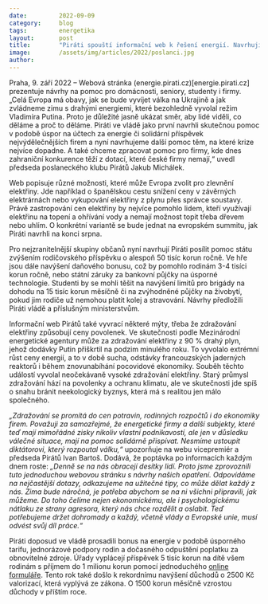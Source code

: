 ```yaml
---
date:         2022-09-09
category:     blog
tags:         energetika
layout:       post
title:        "Piráti spouští informační web k řešení energií. Navrhují další pomoc lidem v boji s drahou elektřinou"
image:        /assets/img/articles/2022/poslanci.jpg
author:       
---
```



 
Praha, 9. září 2022 – Webová stránka (energie.pirati.cz)[energie.pirati.cz] prezentuje návrhy na pomoc pro domácnosti, seniory, studenty i firmy. „Celá Evropa má obavy, jak se bude vyvíjet válka na Ukrajině a jak zvládneme zimu s drahými energiemi, které bezohledně vyvolal režim Vladimira Putina. Proto je důležité jasně ukázat směr, aby lidé viděli, co děláme a proč to děláme. Piráti ve vládě jako první navrhli skutečnou pomoc v podobě úspor na účtech za energie či solidární příspěvek nejvýdělečnějších firem a nyní navrhujeme další pomoc těm, na které krize nejvíce dopadne. A také chceme zpracovat pomoc pro firmy, kde dnes zahraniční konkurence těží z dotací, které české firmy nemají,“ uvedl předseda poslaneckého klubu Pirátů Jakub Michálek. 

Web popisuje různé možnosti, které může Evropa zvolit pro zlevnění elektřiny. Jde například o španělskou cestu snížení ceny v závěrných elektrárnách nebo vykupování elektřiny z plynu přes správce soustavy. Právě zastropování cen elektřiny by nejvíce pomohlo lidem, kteří využívají elektřinu na topení a ohřívání vody a nemají možnost topit třeba dřevem nebo uhlím. O konkrétní variantě se bude jednat na evropském summitu, jak Piráti navrhli na konci srpna.

Pro nejzranitelnější skupiny občanů nyní navrhují Piráti posílit pomoc státu zvýšením rodičovského příspěvku o alespoň 50 tisíc korun ročně. Ve hře jsou dále navýšení daňového bonusu, což by pomohlo rodinám 3-4 tisíci korun ročně, nebo státní záruky za bankovní půjčky na úsporné technologie. Studenti by se mohli těšit na navýšení limitů pro brigády na dohodu na 15 tisíc korun měsíčně či na zvýhodněné půjčky na živobytí, pokud jim rodiče už nemohou platit kolej a stravování. Návrhy předložili Piráti vládě a příslušným ministerstvům.

Informační web Pirátů také vyvrací některé mýty, třeba že zdražování elektřiny způsobují ceny povolenek. Ve skutečnosti podle Mezinárodní energetické agentury může za zdražování elektřiny z 90 % drahý plyn, jehož dodávky Putin přiškrtil na podzim minulého roku. To vyvolalo extrémní růst ceny energií, a to v době sucha, odstávky francouzských jaderných reaktorů i během znovunabíhání pocovidové ekonomiky. Souběh těchto událostí vyvolal neočekávaně vysoké zdražování elektřiny. Starý průmysl zdražování hází na povolenky a ochranu klimatu, ale ve skutečnosti jde spíš o snahu bránit neekologický byznys, která má s realitou jen málo společného.

*„Zdražování se promítá do cen potravin, rodinných rozpočtů i do ekonomiky firem. Považuji za samozřejmé, že energetické firmy a další subjekty, které teď mají mimořádné zisky nikoliv vlastní podnikavostí, ale jen v důsledku válečné situace, mají na pomoc solidárně přispívat. Nesmíme ustoupit diktátorovi, který rozpoutal válku,“* upozorňuje na webu vicepremiér a předseda Pirátů Ivan Bartoš. Dodává, že poptávka po informacích každým dnem roste: *„Denně se na nás obracejí desítky lidí. Proto jsme zprovoznili tuto jednoduchou webovou stránku s návrhy našich opatření. Odpovídáme na nejčastější dotazy, odkazujeme na užitečné tipy, co může dělat každý z nás. Zima bude náročná, je potřeba abychom se na ni všichni připravili, jak můžeme. Do toho čelíme nejen ekonomickému, ale i psychologickému nátlaku ze strany agresora, který nás chce rozdělit a oslabit. Teď potřebujeme držet dohromady a každý, včetně vlády a Evropské unie, musí odvést svůj díl práce.“*
 
Piráti doposud ve vládě prosadili bonus na energie v podobě úsporného tarifu, jednorázové podpory rodin a dočasného odpuštění poplatku za obnovitelné zdroje. Úřady vyplácejí příspěvek 5 tisíc korun na dítě všem rodinám s příjmem do 1 milionu korun pomocí jednoduchého [online formuláře](https://www.mpsv.cz/jednorazovy-prispevek-na-dite). Tento rok také došlo k rekordnímu navýšení důchodů o 2500 Kč valorizací, která vyplývá ze zákona. O 1500 korun měsíčně vzrostou důchody v příštím roce.



